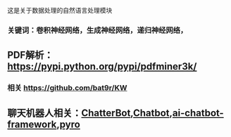

这是关于数据处理的自然语言处理模块

### 关键词：卷积神经网络，生成神经网络，递归神经网络，

## PDF解析：https://pypi.python.org/pypi/pdfminer3k/

### 相关 https://github.com/bat9r/KW

## 聊天机器人相关：[ChatterBot](https://github.com/gunthercox/ChatterBot),[Chatbot](https://github.com/zake7749/Chatbot),[ai-chatbot-framework](https://github.com/alfredfrancis/ai-chatbot-framework),[pyro](https://github.com/uber/pyro)
